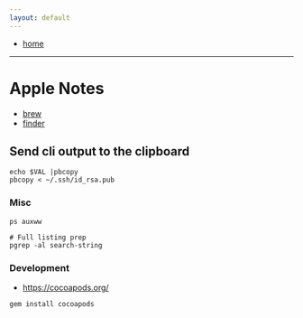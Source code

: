 ```yaml
---
layout: default
---
```

- [home](/index.md)
---
# Apple Notes
- [brew](/apple-brew.md)
- [finder](/apple-finder.md)

## Send cli output to the clipboard
```
echo $VAL |pbcopy
pbcopy < ~/.ssh/id_rsa.pub
```

### Misc
```
ps auxww

# Full listing prep
pgrep -al search-string
```

### Development
- https://cocoapods.org/
```
gem install cocoapods
```
